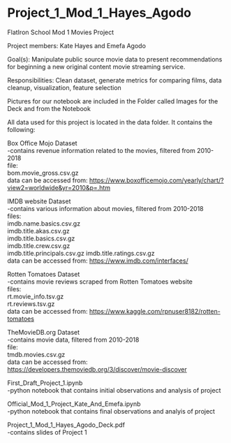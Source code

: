 # Project_1_Mod_1_Hayes_Agodo


FlatIron School Mod 1 Movies Project

Project members:
Kate Hayes and Emefa Agodo

Goal(s):
Manipulate public source movie data to present recommendations for beginning a new original content movie streaming service.

Responsibilities:
Clean dataset, generate metrics for comparing films, data cleanup, visualization, feature selection

Pictures for our notebook are included in the Folder called Images for the Deck and from the Notebook

All data used for this project is located in the data folder. It contains the following: 

Box Office Mojo Dataset  
-contains revenue information related to the movies, filtered from 2010-2018  
file:  
bom.movie_gross.csv.gz  
data can be accessed from: https://www.boxofficemojo.com/yearly/chart/?view2=worldwide&yr=2010&p=.htm  

IMDB website Dataset  
-contains various information about movies, filtered from 2010-2018  
files:  
imdb.name.basics.csv.gz  
imdb.title.akas.csv.gz  
imdb.title.basics.csv.gz  
imdb.title.crew.csv.gz  
imdb.title.principals.csv.gz
imdb.title.ratings.csv.gz  
data can be accessed from: https://www.imdb.com/interfaces/  

Rotten Tomatoes Dataset  
-contains movie reviews scraped from Rotten Tomatoes website  
files:  
rt.movie_info.tsv.gz  
rt.reviews.tsv.gz   
data can be accessed from: https://www.kaggle.com/rpnuser8182/rotten-tomatoes

TheMovieDB.org Dataset  
-contains movie data, filtered from 2010-2018  
file:  
tmdb.movies.csv.gz  
data can be accessed from: https://developers.themoviedb.org/3/discover/movie-discover  

First_Draft_Project_1.ipynb  
-python notebook that contains initial observations and analysis of project

Official_Mod_1_Project_Kate_And_Emefa.ipynb  
-python notebook that contains final observations and analyis of project

Project_1_Mod_1_Hayes_Agodo_Deck.pdf  
-contains slides of Project 1

